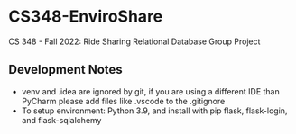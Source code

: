 # CS348-EnviroShare
CS 348 - Fall 2022: Ride Sharing Relational Database Group Project

## Development Notes
- venv and .idea are ignored by git, if you are using a different IDE than PyCharm please add files like .vscode to the .gitignore
- To setup environment: Python 3.9, and install with pip flask, flask-login, and flask-sqlalchemy
